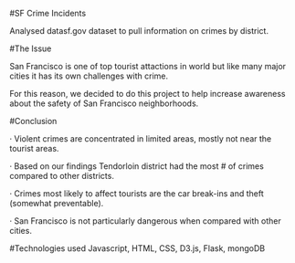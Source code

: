 #SF Crime Incidents

Analysed datasf.gov dataset to pull information on crimes by district. 

#The Issue

San Francisco is one of top tourist attactions in world but like many major cities it has its own challenges with crime.  

For this reason, we decided to do this project to help increase awareness about the safety of San Francisco neighborhoods.

#Conclusion

· Violent crimes are concentrated in limited areas, mostly not near the tourist areas.

· Based on our findings Tendorloin district had the most # of crimes compared to other districts. 

· Crimes most likely to affect tourists are the car break-ins and theft (somewhat preventable).

· San Francisco is not particularly dangerous when compared with other cities.

#Technologies used 
Javascript, HTML, CSS, D3.js, Flask, mongoDB
